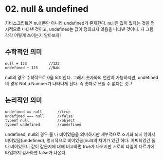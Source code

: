 # 02. null & undefined

자바스크립트엔 null 뿐만 아니라 undefined가 존재한다. null은 값이 없다는 것을 명시적으로 나타낸 것이고, undefined는 값이 정의되지 않음을 나타낸 것이다. 자 그럼 각각 어떻게 쓰이는지 알아보자!

## 수학적인 의미
```
null + 123          //123
undefined + 123     //NaN
```
null의 경우 수학적으로 0을 의미한다. 그래서 숫자와의 연산이 가능하지만, undefined의 경우 Not a Number가 나타나게 된다. 즉 숫자로 쓰일 수 없다는 것..!

## 논리적인 의미
```
undefined == null       //true
undefined === null      //false
typeof null             //object
typeof undefined        //undefined
```
undefined, null의 경우 둘 다 비어있음을 의미하지만 세부적으로 초기화 되지 않아서 비어있음(undefined), 명시적으로 비어있음(null)의 차이가 있긴 하다. 어찌되었건 둘 다 비어있으니 값이 같은지에 대해 비교하면 true가 나오지만 서로의 타입이 다르기에 타입까지 검사하면 false가 나온다.

